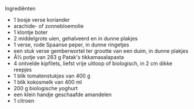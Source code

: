 Ingrediënten
- 1 bosje verse koriander
- arachide- of zonnebloemolie
- 1 klontje boter
- 2 middelgrote uien, gehalveerd en in dunne plakjes
- 1 verse, rode Spaanse peper, in dunne ringetjes
- een stuk verse gemberwortel ter grootte van een duim, in dunne plakjes
- Â½ potje van 283 g Patak's tikkamasalapasta
- 4 ontvelde kipfilets, liefst vrije uitloop of biologisch, in 2 cm dikke reepjes
- 1 blik tomatenstukjes van 400 g
- 1 blik kokosmelk van 400 ml
- 200 g biologische yoghurt
- een klein handje geschaafde amandelen
- 1 citroen
